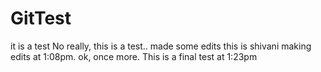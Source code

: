 # GitTest
it is a test
No really, this is a test..
made some edits
this is shivani making edits at 1:08pm.
ok, once more.  This is a final test at 1:23pm
